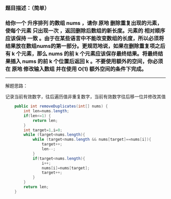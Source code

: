 ### 题目描述：（简单）

### 给你一个 升序排列 的数组 nums ，请你 原地 删除重复出现的元素，使每个元素 只出现一次 ，返回删除后数组的新长度。元素的 相对顺序 应该保持 一致 。由于在某些语言中不能改变数组的长度，所以必须将结果放在数组nums的第一部分。更规范地说，如果在删除重复项之后有 k 个元素，那么 nums 的前 k 个元素应该保存最终结果。将最终结果插入 nums 的前 k 个位置后返回 k 。不要使用额外的空间，你必须在 原地 修改输入数组 并在使用 O(1) 额外空间的条件下完成。

---

解题思路：

记录当前有效数字，往后遍历值非重复数字，当前有效数字往后移一位并修改其值

```java
    public int removeDuplicates(int[] nums) {
        int len=nums.length;
        if(len<=1) {
            return len;
        }
        int target=1,i=0;
        while (target<nums.length){
            while (target<nums.length && nums[target]==nums[i]){
                target++;
                len--;
            }
            if(target<nums.length){
                i++;
                nums[i]=nums[target];
                target++;
            }
        }
        return len;
    }
```
